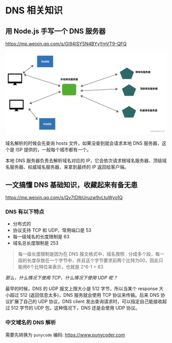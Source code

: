 # DNS 相关知识

## 用 Node.js 手写一个 DNS 服务器

https://mp.weixin.qq.com/s/Gl94ISY5N4BYyYmVT9-QFQ

![示意图](diagram.jpg)

域名解析的时候会先查询 hosts 文件，如果没查到就会请求本地 DNS 服务器，这个是 ISP 提供的，一般每个城市都有一个。

本地 DNS 服务器负责去解析域名对应的 IP，它会依次请求根域名服务器、顶级域名服务器、权威域名服务器，来拿到最终的 IP 返回给客户端。

## 一文搞懂 DNS 基础知识，收藏起来有备无患

https://mp.weixin.qq.com/s/Qv7tDIbUruzw9vLtuWyo1Q

### DNS 有以下特点

- 分布式的
- 协议支持 TCP 和 UDP，常用端口是 53
- 每一级域名的长度限制是 63
- 域名总长度限制是 253

> 每一级长度限制是因为在 DNS 报文格式中，域名按照 . 分成多个段，每一段的长度存放在一个字节中，并且这个字节要求前两个比特为00，因此只能用6个比特位来表示，也就是 2^6-1 = 63

*那么，什么情况下使用 TCP，什么情况下使用 UDP 呢？*

最早的时候，DNS 的 UDP 报文上限大小是 512 字节，所以当某个 response 大小超过 512 (返回信息太多)，DNS 服务就会使用 TCP 协议来传输。后来 DNS 协议扩展了自己的 UDP 协议，DNS client 发出查询请求时，可以指定自己能接收超过 512 字节的 UDP 包，这种情况下，DNS 还是会使用 UDP 协议。

### 中文域名的 DNS 解析

需要先转换为 `punycode` 编码: https://www.punycoder.com
